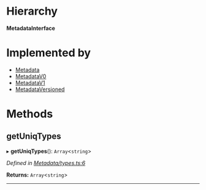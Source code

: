 

# Hierarchy

**MetadataInterface**

# Implemented by

* [Metadata](../classes/_metadata_index_.metadata.md)
* [MetadataV0](../classes/_metadata_v0_index_.metadatav0.md)
* [MetadataV1](../classes/_metadata_v1_index_.metadatav1.md)
* [MetadataVersioned](../classes/_metadata_metadataversioned_.metadataversioned.md)

# Methods

<a id="getuniqtypes"></a>

##  getUniqTypes

▸ **getUniqTypes**(): `Array`<`string`>

*Defined in [Metadata/types.ts:6](https://github.com/polkadot-js/api/blob/ead67ec/packages/types/src/Metadata/types.ts#L6)*

**Returns:** `Array`<`string`>

___

